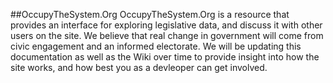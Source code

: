 ##OccupyTheSystem.Org
OccupyTheSystem.Org is a resource that provides an interface for exploring legislative data, and discuss it with other users on the site. We believe that real change in government will come from civic engagement and an informed electorate. We will be updating this documentation as well as the Wiki over time to provide insight into how the site works, and how best you as a devleoper can get involved.
